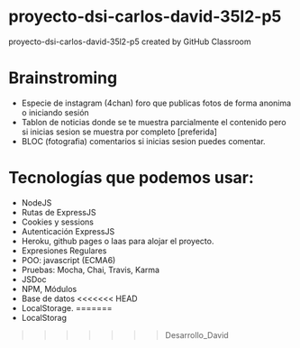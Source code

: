 # proyecto-dsi-carlos-david-35l2-p5
proyecto-dsi-carlos-david-35l2-p5 created by GitHub Classroom



# Brainstroming

- Especie de instagram (4chan) foro que publicas fotos de forma anonima o iniciando sesión
- Tablon de noticias donde se te muestra parcialmente el contenido pero si inicias sesion se muestra por completo [preferida]
- BLOC (fotografia) comentarios si inicias sesion puedes comentar.

# Tecnologías que podemos usar:

- NodeJS
- Rutas de ExpressJS
- Cookies y sessions
- Autenticación ExpressJS
- Heroku, github pages o Iaas para alojar el proyecto.
- Expresiones Regulares
- POO: javascript (ECMA6)
- Pruebas: Mocha, Chai, Travis, Karma
- JSDoc
- NPM, Módulos
- Base de datos
<<<<<<< HEAD
- LocalStorage.
=======
- LocalStorag
>>>>>>> Desarrollo_David
